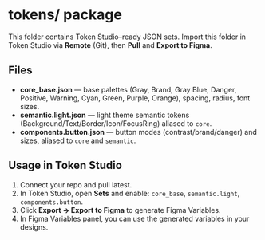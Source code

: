 
# tokens/ package

This folder contains Token Studio–ready JSON sets. Import this folder in Token Studio via **Remote** (Git), then **Pull** and **Export to Figma**.

## Files
- **core_base.json** — base palettes (Gray, Brand, Gray Blue, Danger, Positive, Warning, Cyan, Green, Purple, Orange), spacing, radius, font sizes.
- **semantic.light.json** — light theme semantic tokens (Background/Text/Border/Icon/FocusRing) aliased to `core`.
- **components.button.json** — button modes (contrast/brand/danger) and sizes, aliased to `core` and `semantic`.

## Usage in Token Studio
1. Connect your repo and pull latest.
2. In Token Studio, open **Sets** and enable: `core_base`, `semantic.light`, `components.button`.
3. Click **Export → Export to Figma** to generate Figma Variables.
4. In Figma Variables panel, you can use the generated variables in your designs.
